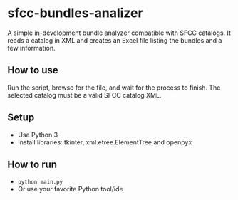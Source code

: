 # sfcc-bundles-analizer
A simple in-development bundle analyzer compatible with SFCC catalogs. It reads a catalog in XML and creates an Excel file listing the bundles and a few information.
## How to use
Run the script, browse for the file, and wait for the process to finish. The selected catalog must be a valid SFCC catalog XML.
## Setup
- Use Python 3
- Install libraries: tkinter, xml.etree.ElementTree and openpyx
## How to run
- `python main.py`
- Or use your favorite Python tool/ide

